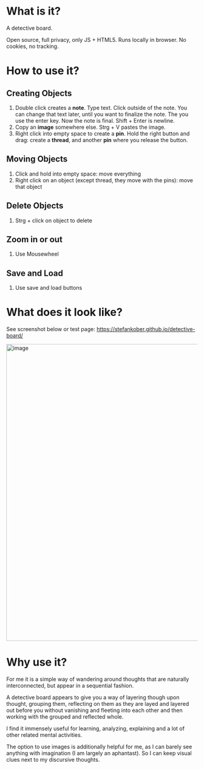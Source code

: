 # What is it?

A detective board.

Open source, full privacy, only JS + HTML5. 
Runs locally in browser. 
No cookies, no tracking.

# How to use it?

## Creating Objects

1. Double click creates a **note**. Type text. Click outside of the note. You can change that text later, until you want to finalize the note. The you use the enter key. Now the note is final. Shift + Enter is newline.
2. Copy an **image** somewhere else. Strg + V pastes the image.
3. Right click into empty space to create a **pin**. Hold the right button and drag: create a **thread**, and another **pin** where you release the button.

## Moving Objects

1. Click and hold into empty space: move everything
2. Right click on an object (except thread, they move with the pins): move that object

## Delete Objects

1. Strg + click on object to delete

## Zoom in or out

1. Use Mousewheel

## Save and Load

1. Use save and load buttons

# What does it look like?

See screenshot below or test page: https://stefankober.github.io/detective-board/

<img width="1636" height="782" alt="image" src="https://github.com/user-attachments/assets/8349ca29-f661-45e0-b22c-dd2dcad064a2" />

# Why use it?

For me it is a simple way of wandering around thoughts that are naturally interconnected, but appear in a sequential fashion.

A detective board appears to give you a way of layering though upon thought, grouping them, reflecting on them as they are layed and layered out before you without vanishing and fleeting into each other and then working with the grouped and reflected whole.

I find it immensely useful for learning, analyzing, explaining and a lot of other related mental activities.

The option to use images is additionally helpful for me, as I can barely see anything with imagination (I am largely an aphantast). So I can keep visual clues next to my discursive thoughts.
